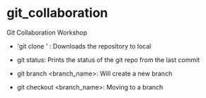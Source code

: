 # git_collaboration
Git Collaboration Workshop

- 'git clone <URL>' : Downloads the repository to local

-  git status: Prints the status of the git repo from the last commit
 
- git branch <branch_name>: Will create a new branch 

- git checkout <branch_name>: Moving to a branch
